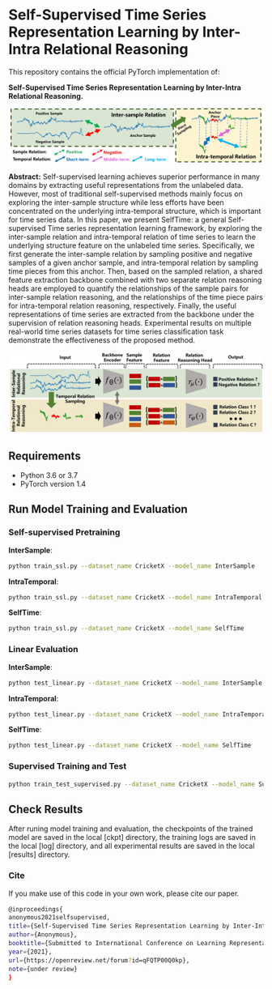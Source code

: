# Self-Supervised Time Series Representation Learning by Inter-Intra Relational Reasoning


This repository contains the official PyTorch implementation of:

**Self-Supervised Time Series Representation Learning by Inter-Intra Relational Reasoning.**  



![motivation](img/motivation.jpg)



**Abstract:** Self-supervised learning achieves superior performance in many domains by extracting useful representations from the unlabeled data. However, most of traditional self-supervised methods mainly focus on exploring the inter-sample structure while less efforts have been concentrated on the underlying intra-temporal structure, which is important for time series data. In this paper, we present SelfTime: a general Self-supervised Time series representation learning framework, by exploring the inter-sample relation and intra-temporal relation of time series to learn the underlying structure feature on the unlabeled time series. Specifically, we first generate the inter-sample relation by sampling positive and negative samples of a given anchor sample, and intra-temporal relation by sampling time pieces from this anchor. Then, based on the sampled relation, a shared feature extraction backbone combined with two separate relation reasoning heads are employed to quantify the relationships of the sample pairs for inter-sample relation reasoning, and the relationships of the time piece pairs for intra-temporal relation reasoning, respectively. Finally, the useful representations of time series are extracted from the backbone under the supervision of relation reasoning heads. Experimental results on multiple real-world time series datasets for time series classification task demonstrate the effectiveness of the proposed method.

![SelfTime](img/method.jpg)

## Requirements

* Python 3.6 or 3.7
* PyTorch version 1.4


## Run Model Training and Evaluation

### Self-supervised Pretraining

**InterSample**:
```bash
python train_ssl.py --dataset_name CricketX --model_name InterSample
```

**IntraTemporal**:
```bash
python train_ssl.py --dataset_name CricketX --model_name IntraTemporal
```

**SelfTime**:
```bash
python train_ssl.py --dataset_name CricketX --model_name SelfTime
```


### Linear Evaluation
**InterSample**:
```bash
python test_linear.py --dataset_name CricketX --model_name InterSample
```

**IntraTemporal**:
```bash
python test_linear.py --dataset_name CricketX --model_name IntraTemporal
```

**SelfTime**:
```bash
python test_linear.py --dataset_name CricketX --model_name SelfTime
```

### Supervised Training and Test
```bash
python train_test_supervised.py --dataset_name CricketX --model_name SupCE
```
## Check Results
After runing model training and evaluation, the checkpoints of the trained model are saved in the local [ckpt] directory, the training logs are saved in the local [log] directory, and all experimental results are saved in the local [results] directory.


### Cite
If you make use of this code in your own work, please cite our paper.
```bash
@inproceedings{
anonymous2021selfsupervised,
title={Self-Supervised Time Series Representation Learning by Inter-Intra Relational Reasoning},
author={Anonymous},
booktitle={Submitted to International Conference on Learning Representations},
year={2021},
url={https://openreview.net/forum?id=qFQTP00Q0kp},
note={under review}
}
```
